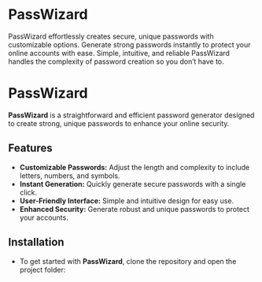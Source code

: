 # PassWizard
PassWizard effortlessly creates secure, unique passwords with customizable options. Generate strong passwords instantly to protect your online accounts with ease. Simple, intuitive, and reliable PassWizard handles the complexity of password creation so you don’t have to.

# PassWizard
**PassWizard** is a straightforward and efficient password generator designed to create strong, unique passwords to enhance your online security. 

## Features
- **Customizable Passwords:** Adjust the length and complexity to include letters, numbers, and symbols.
- **Instant Generation:**  Quickly generate secure passwords with a single click.
- **User-Friendly Interface:**  Simple and intuitive design for easy use.
- **Enhanced Security:**  Generate robust and unique passwords to protect your accounts.

## Installation
- To get started with **PassWizard**, clone the repository and open the project folder:

